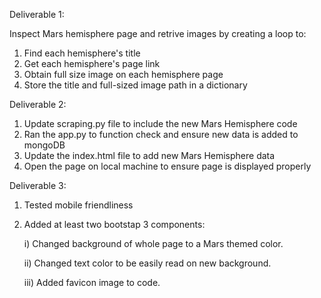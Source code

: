 Deliverable 1:

Inspect Mars hemisphere page and retrive images by creating a loop to:
1) Find each hemisphere's title
2) Get each hemisphere's page link
3) Obtain full size image on each hemisphere page
4) Store the title and full-sized image path in a dictionary

Deliverable 2:
1) Update scraping.py file to include the new Mars Hemisphere code
2) Ran the app.py to function check and ensure new data is added to mongoDB
3) Update the index.html file to add new Mars Hemisphere data
4) Open the page on local machine to ensure page is displayed properly

Deliverable 3:
1) Tested mobile friendliness
2) Added at least two bootstap 3 components:

	i) Changed background of whole page to a Mars themed color.
	
	ii) Changed text color to be easily read on new background.
	
	iii) Added favicon image to code.
